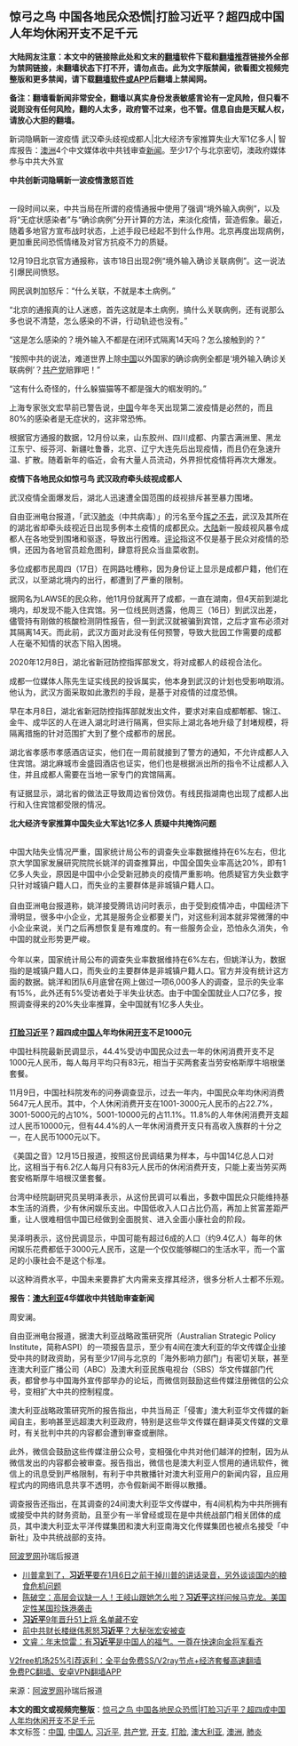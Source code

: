  <h2>惊弓之鸟 中国各地民众恐慌|打脸习近平？超四成中国人年均休闲开支不足千元</h2> <p class="notice"><b>大陆网友注意：本文中的链接除此处和文末的<a href="https://github.com/bannedbook/fanqiang" >翻墙</a>软件下载和<a href="https://github.com/killgcd/justmysocks/blob/master/README.md">翻墙推荐</a>链接外全部为禁网链接，未翻墙状态下打不开，请勿点击。此为文字版禁闻，欲看图文视频完整版和更多禁闻，请下载<a href="https://github.com/bannedbook/fanqiang">翻墙软件或APP</a>后翻墙上禁闻网。</p><p>备注：翻墙看新闻非常安全，翻墙以真实身份发表敏感言论有一定风险，但只看不说则没有任何风险，翻的人太多，政府管不过来，也不管。信息自由是天赋人权，请放心大胆的翻墙。</b></p>  <div class="entry"> <p id="summary">新词隐瞒新一波疫情 武汉牵头歧视成都人|北大经济专家推算失业大军1亿多人| 智库报告：<a href="https://www.bannedbook.org/bnews/tag/%e6%be%b3%e6%b4%b2/" class="st_tag internal_tag" rel="tag" title="标签 澳洲 下的日志">澳洲</a>4个中文媒体收中共钱审查<span class='wp_keywordlink_affiliate'><a href="https://www.bannedbook.org/" title="新闻">新闻</a></span>。至少17个与北京密切，澳政府媒体参与中共大外宣</p> <p><strong>中共创新词隐瞒新一波疫情激怒百姓</strong></p> <p><br />一段时间以来，中共当局在所谓的疫情通报中使用了强调“境外输入病例”，以及将“无症状感染者”与“确诊病例”分开计算的方法，来淡化疫情，营造假象。最近，随着多地官方宣布战时状态，上述手段已经起不到什么作用。北京再度出现病例，更加重民间恐慌情绪及对官方抗疫不力的质疑。</p> <p>12月19日北京官方通报称，该市18日出现2例“境外输入确诊关联病例”。这一说法引爆民间愤怒。</p> <p>网民讽刺加怒斥：“什么关联，不就是本土病例。”</p> <p>“北京的通报真的让人迷惑，首先这就是本土病例，搞什么关联病例，还有说那么多也说不清楚，怎么感染的不讲，行动轨迹也没有。”</p> <p>“这是怎么感染的？境外输入不都是在闭环式隔离14天吗？怎么接触到的？”</p> <p>“按照中共的说法，难道世界上除<span class='wp_keywordlink_affiliate'><a href="https://www.bannedbook.org/" title="中国" target="_blank">中国</a></span>以外国家的确诊病例全都是‘境外输入确诊关联病例’？<a href="https://www.bannedbook.org/bnews/tag/%e5%85%b1%e4%ba%a7%e5%85%9a/" class="st_tag internal_tag" rel="tag" title="标签 共产党 下的日志">共产党</a>赔罪吧！”</p> <p>“这有什么奇怪的，什么躲猫猫等不都是强大的帼发明的。”</p>  <p>上海专家张文宏早前已警告说，<a href="https://www.bannedbook.org/bnews/tag/%E4%B8%AD%E5%9B%BD/" class="st_tag internal_tag" rel="tag" title="标签 中国 下的日志">中国</a>今年冬天出现第二波疫情是必然的，而且80%的感染者是无症状的，这非常恐怖。</p> <p>根据官方通报的数据，12月份以来，山东胶州、四川成都、内蒙古满洲里、黑龙江东宁、绥芬河、新疆吐鲁番，北京、辽宁大连先后出现疫情，而且仍在急速升温、扩散。随着新年的临近，会有大量人员流动，外界担忧疫情将再次大爆发。</p> <p><strong>疫情下各地民众如惊弓鸟 武汉政府牵头歧视成都人</strong></p> <p>武汉疫情全面爆发后，湖北人迅速遭全国范围的歧视排斥甚至暴力围堵。</p> <p>自由亚洲电台报道，「武汉<a href="https://www.bannedbook.org/bnews/tag/%e8%82%ba%e7%82%8e/" class="st_tag internal_tag" rel="tag" title="标签 肺炎 下的日志">肺炎</a>（中共病毒）」的污名至今<span class='wp_keywordlink'><a href="https://www.bannedbook.org/forum2/topic1699.html" title="正见网《章冬：挥之不去》" target="_blank">挥之不去</a></span>，武汉及其所在的湖北省却牵头歧视近日出现多例本土疫情的成都民众。<span class='wp_keywordlink_affiliate'><a href="https://www.bannedbook.org/" title="大陆" target="_blank">大陆</a></span>新一股歧视风暴令成都人在各地受到围堵和驱逐，导致出行困难。<span class='wp_keywordlink_affiliate'><a href="https://www.bannedbook.org/bnews/comments/" title="新闻评论" target="_blank">评论</a></span>指这不仅是基于民众对疫情的恐惧，还因为各地官员趁危图利，肆意将民众当韭菜收割。</p> <p>多位成都市民周四（17日）在网路吐槽称，因为身份证上显示是成都户籍，他们在武汉，以至湖北境内的出行，都遭到了严重的限制。</p> <p>据网名为LAWSE的民众称，他11月份就离开了成都，一直在湖南，但4天前到湖北境内，却发现不能入住宾馆。另一位线民则透露，他周三（16日）到武汉出差，儘管持有刚做的核酸检测阴性报告，但一到武汉就被骗到宾馆，之后才宣布必须对其隔离14天。而此前，武汉方面对此没有任何预警，导致大批因工作需要的成都人在毫不知情的状态下陷入困境。</p> <p>2020年12月8日，湖北省新冠防控指挥部发文，将对成都人的歧视合法化。</p> <p>成都一位媒体人陈先生证实线民的投诉属实，他本身到武汉的计划也受影响取消。他认为，武汉方面采取如此激烈的手段，是基于对疫情的过度恐惧。</p>  <p>早在本月8日，湖北省新冠防控指挥部就发出文件，要求对来自成都郫都、锦江、金牛、成华区的人在进入湖北时进行隔离，但实际上湖北各地升级了封堵规模，将隔离措施的针对范围扩大到了整个成都市的居民。</p> <p>湖北省孝感市孝感酒店证实，他们在一周前就接到了警方的通知，不允许成都人入住宾馆。湖北麻城市金盛园酒店也证实，他们也是根据派出所的指令不让成都人入住，并且成都人需要在当地一家专门的宾馆隔离。</p> <p>有证据显示，湖北省的做法正导致周边省份效仿。有线民指湖南也出现了成都人出行和入住宾馆都受限的情况。</p> <p><strong>北大经济专家推算中国失业大军达1亿多人 质疑中共掩饰问题</strong></p> <p><br />中国大陆失业情况严重，国家统计局公布的调查失业率数据维持在6%左右，但北京大学国家发展研究院院长姚洋的调查推算出，中国全国失业率高达20%，即有1亿多人失业，原因是中国中小企受新冠肺炎的疫情严重影响。他质疑官方失业数字只针对城镇户籍人口，而失业的主要群体是非城镇户籍人口。<br />&nbsp; &nbsp;&nbsp;<br />自由亚洲电台报道称，姚洋接受腾讯访问时表示，由于受到疫情冲击，中国经济下滑明显，很多中小企业，尤其是服务企业都要关门，对这些利润本就非常微薄的中小企业来说，关门之后再想恢复是有难度的。有一些服务企业，恐怕永久消失，令中国的就业形势更严峻。<br />&nbsp; &nbsp;&nbsp;<br />今年以来，国家统计局公布的调查失业率数据维持在6%左右，但姚洋认为，数据指的是城镇户籍人口，而失业的主要群体是非城镇户籍人口。官方并没有统计这方面的数据。姚洋和团队6月底曾在网上做过一项6,000多人的调查，显示的失业率有15%，此外还有5%受访者处于半失业状态。由于中国全国就业人口7亿多，按照调查得来的20%失业率推算，全中国就有1亿多人失业。<br />&nbsp;</p> <p><strong><a href="https://www.bannedbook.org/bnews/tag/%e6%89%93%e8%84%b8/" class="st_tag internal_tag" rel="tag" title="标签 打脸 下的日志">打脸</a><a href="https://www.bannedbook.org/bnews/tag/%e4%b9%a0%e8%bf%91%e5%b9%b3/" class="st_tag internal_tag" rel="tag" title="标签 习近平 下的日志">习近平</a>？超四成<a href="https://www.bannedbook.org/bnews/tag/%e4%b8%ad%e5%9b%bd%e4%ba%ba/" class="st_tag internal_tag" rel="tag" title="标签 中国人 下的日志">中国人</a>年均休闲<a href="https://www.bannedbook.org/bnews/tag/%E5%BC%80%E6%94%AF/" class="st_tag internal_tag" rel="tag" title="标签 开支 下的日志">开支</a>不足1000元</strong></p> <p>中国社科院最新民调显示，44.4%受访中国民众过去一年的休闲消费开支不足1000元人民币，每人每月平均只有83元，相当于买两套麦当劳安格斯厚牛培根堡套餐。</p> <p>11月9日，中国社科院发布的问券调查显示，过去一年内，中国民众年均休闲消费5647元人民币。其中，个人休闲消费开支在1001-3000元人民币的占22.7%，3001-5000元的占10%，5001-10000元的占11.1%。11.8%的人年休闲消费开支超过人民币10000元，但有44.4%的人一年休闲消费开支只有高收入族群的十分之一，在人民币1000元以下。</p> <p>《美国之音》12月15日报道，按照这份民调结果为样本，与中国14亿总人口对比，这相当于有6.2亿人每月只有83元人民币的休闲消费开支，只能上麦当劳买两套安格斯厚牛培根汉堡套餐。</p>  <p>台湾中经院副研究员吴明泽表示，从这份民调可以看出，多数中国民众只能维持基本生活的消费，少有休闲娱乐支出。中国低收入人口占比仍高，再加上贫富差距严重，让人很难相信中国已经做到全面脱贫、进入全面小康社会的阶段。</p> <p>吴泽明表示，这份民调显示，中国可能有超过6成的人口（约9.4亿人）每年的休闲娱乐花费都低于3000元人民币，这是一个仅仅能够糊口的生活水平，而一个富足的小康社会不是这个标准。</p> <p>以这种消费水平，中国未来要靠扩大内需来支撑其经济，很多分析人士都不乐观。</p> <p><strong>报告：<a href="https://www.bannedbook.org/bnews/tag/%e6%be%b3%e5%a4%a7%e5%88%a9%e4%ba%9a/" class="st_tag internal_tag" rel="tag" title="标签 澳大利亚 下的日志">澳大利亚</a>4华媒收中共钱助审查新闻</strong></p> <p>周安澜。</p> <p>自由亚洲电台报道，据澳大利亚战略政策研究所（Australian Strategic Policy Institute，简称ASPI）的一项报告显示，至少有4间在澳大利亚的华文传媒企业接受中共的财政资助，另有至少17间与北京的「海外影响力部门」有密切关联，甚至连澳大利亚广播公司（ABC）及澳大利亚民族电视台（SBS）华文传媒部门代表，都曾参与中国海外宣传部举办的论坛，而微信则鼓励这些传媒注册微信的公众号，变相扩大中共的控制程度。</p> <p>澳大利亚战略政策研究所的报告指出，中共当局正「侵害」澳大利亚华文传媒的新闻自主，影响甚至远超澳大利亚政府，特别是这些华文传媒在翻译英文传媒的文章时，有关批判中共的内容都会遭到审查或删除。</p> <p>此外，微信会鼓励这些传媒注册公众号，变相强化中共对他们越洋的控制，因为从微信发出的内容都会被审查。报告指出，微信也是澳大利亚人惯用的通讯软件，微信上的讯息受到严格限制，有利于中共散播针对澳大利亚用户的新闻内容，且应用程式内的网络讯息共享不透明，亦令假新闻不断得以散播。</p> <p>调查报告还指出，在其调查的24间澳大利亚华文传媒中，有4间机构为中共所拥有或接受中共的财务资助，且至少有一半曾经或现在是中共统战部门相关团体的成员，其中澳大利亚太平洋传媒集团和澳大利亚南海文化传媒集团也被点名接受「中新社」及中共统战部的支持。</p>  <p><span class='wp_keywordlink_affiliate'><a href="https://www.aboluowang.com/" title="阿波罗网" target="_blank">阿波罗网</a></span>孙瑞后报道</p> <ul class='op-related-articles' title='相关阅读'> <li><a href='https://www.bannedbook.org/bnews/bannedvideo/20201221/1452077.html' target='_blank'>川普拿到了，<b>习近平</b>要在1月6日之前干掉川普的讲话录音，另外谈谈国内的粮食危机问题</a></li> <li><a href='https://www.bannedbook.org/bnews/cbnews/20201220/1451703.html' target='_blank'>陈破空：高层会议缺一人！王岐山跟她怎么啦？<b>习近平</b>这样问候马克龙。美国定性某国珍珠港袭击</a></li> <li><a href='https://www.bannedbook.org/bnews/cnnews/20201220/1451685.html' target='_blank'><b>习近平</b>9年晋升51上将 名单藏不安</a></li> <li><a href='https://www.bannedbook.org/bnews/finance/20201220/1451589.html' target='_blank'>前中共财长楼继伟惹怒<b>习近平</b>？大秘张宏安被查</a></li> <li><a href='https://www.bannedbook.org/bnews/bannedvideo/20201220/1451539.html' target='_blank'>文睿：年末惊雷：有<b>习近平</b>是中国人的福气。一尊在快速向金将军看齐</a></li> </ul> <p class="texttj"> <a href="https://github.com/bannedbook/fanqiang/wiki/V2ray%E6%9C%BA%E5%9C%BA" target="_blank">V2free机场25%引荐返利：全平台免费SS/V2ray节点+经济套餐高速翻墙</a><br/> <a href="https://github.com/bannedbook/fanqiang/wiki/%E7%A6%81%E9%97%BB%E7%BD%91%E5%AE%89%E5%8D%93%E7%BF%BB%E5%A2%99%E6%96%B0%E9%97%BBAPP" target="_blank">免费PC翻墙、安卓VPN翻墙APP</a></p><p> 来源：<a href="https://www.aboluowang.com/2020/1221/1536536.html" target="_blank">阿波罗网</a>孙瑞后报道 </p><a name='sharetosocial'></a>       <div><b>本文的图文或视频完整版</b>：<a href='https://www.bannedbook.org/bnews/topimagenews/20201221/1452107.html'>惊弓之鸟 中国各地民众恐慌|打脸习近平？超四成中国人年均休闲开支不足千元</a></div>  </div><!--END ENTRY--> <div class="postfooter"> <div>本文标签：<a href="https://www.bannedbook.org/bnews/tag/%E4%B8%AD%E5%9B%BD/" rel="tag">中国</a>, <a href="https://www.bannedbook.org/bnews/tag/%e4%b8%ad%e5%9b%bd%e4%ba%ba/" rel="tag">中国人</a>, <a href="https://www.bannedbook.org/bnews/tag/%e4%b9%a0%e8%bf%91%e5%b9%b3/" rel="tag">习近平</a>, <a href="https://www.bannedbook.org/bnews/tag/%e5%85%b1%e4%ba%a7%e5%85%9a/" rel="tag">共产党</a>, <a href="https://www.bannedbook.org/bnews/tag/%E5%BC%80%E6%94%AF/" rel="tag">开支</a>, <a href="https://www.bannedbook.org/bnews/tag/%e6%89%93%e8%84%b8/" rel="tag">打脸</a>, <a href="https://www.bannedbook.org/bnews/tag/%e6%be%b3%e5%a4%a7%e5%88%a9%e4%ba%9a/" rel="tag">澳大利亚</a>, <a href="https://www.bannedbook.org/bnews/tag/%e6%be%b3%e6%b4%b2/" rel="tag">澳洲</a>, <a href="https://www.bannedbook.org/bnews/tag/%e8%82%ba%e7%82%8e/" rel="tag">肺炎</a></div>  </div><!--END POSTFOOTER--> 